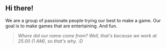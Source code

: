 ## Hi there!
We are a group of passionate people trying our best to make a game.
Our goal is to make games that are entertaining. And fun. 

>_Where did our name come from? Well, that's because we work at 25.00 (1 AM), so that's why. :D_
